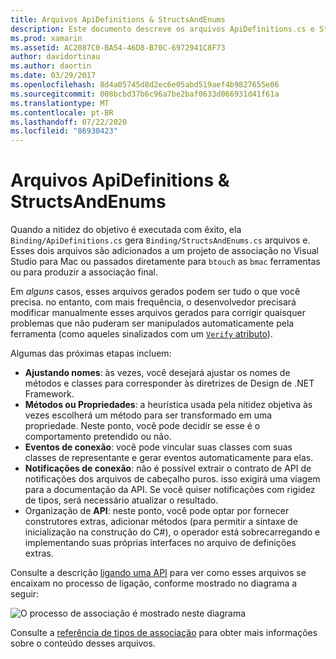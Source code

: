```yaml
---
title: Arquivos ApiDefinitions & StructsAndEnums
description: Este documento descreve os arquivos ApiDefinitions.cs e StructsAndEnums.cs que objetivam a nitidez. Esses arquivos são usados para acessar o código Objective-C do C#.
ms.prod: xamarin
ms.assetid: AC2087C0-BA54-46D8-B70C-6972941C8F73
author: davidortinau
ms.author: daortin
ms.date: 03/29/2017
ms.openlocfilehash: 8d4a05745d8d2ec6e05abd519aef4b9827655e06
ms.sourcegitcommit: 008bcbd37b6c96a7be2baf0633d066931d41f61a
ms.translationtype: MT
ms.contentlocale: pt-BR
ms.lasthandoff: 07/22/2020
ms.locfileid: "86930423"
---
```

# <a name="apidefinitions--structsandenums-files"></a>Arquivos ApiDefinitions & StructsAndEnums

Quando a nitidez do objetivo é executada com êxito, ela `Binding/ApiDefinitions.cs` gera `Binding/StructsAndEnums.cs` arquivos e.
Esses dois arquivos são adicionados a um projeto de associação no Visual Studio para Mac ou passados diretamente para `btouch` as `bmac` ferramentas ou para produzir a associação final.

Em *alguns* casos, esses arquivos gerados podem ser tudo o que você precisa. no entanto, com mais frequência, o desenvolvedor precisará modificar manualmente esses arquivos gerados para corrigir quaisquer problemas que não puderam ser manipulados automaticamente pela ferramenta (como aqueles sinalizados com um [ `Verify` atributo](~/cross-platform/macios/binding/objective-sharpie/platform/verify.md)).

Algumas das próximas etapas incluem:

- **Ajustando nomes**: às vezes, você desejará ajustar os nomes de métodos e classes para corresponder às diretrizes de Design de .NET Framework.
- **Métodos ou Propriedades**: a heurística usada pela nitidez objetiva às vezes escolherá um método para ser transformado em uma propriedade. Neste ponto, você pode decidir se esse é o comportamento pretendido ou não.
- **Eventos de conexão**: você pode vincular suas classes com suas classes de representante e gerar eventos automaticamente para elas.
- **Notificações de conexão**: não é possível extrair o contrato de API de notificações dos arquivos de cabeçalho puros. isso exigirá uma viagem para a documentação da API. Se você quiser notificações com rigidez de tipos, será necessário atualizar o resultado.
- Organização de **API**: neste ponto, você pode optar por fornecer construtores extras, adicionar métodos (para permitir a sintaxe de inicialização na construção do C#), o operador está sobrecarregando e implementando suas próprias interfaces no arquivo de definições extras.

Consulte a descrição [ligando uma API](~/cross-platform/macios/binding/objective-c-libraries.md) para ver como esses arquivos se encaixam no processo de ligação, conforme mostrado no diagrama a seguir:

![O processo de associação é mostrado neste diagrama](apidefinitions-structsandenums-images/binding-flowchart.png)

Consulte a [referência de tipos de associação](~/cross-platform/macios/binding/binding-types-reference.md) para obter mais informações sobre o conteúdo desses arquivos.
